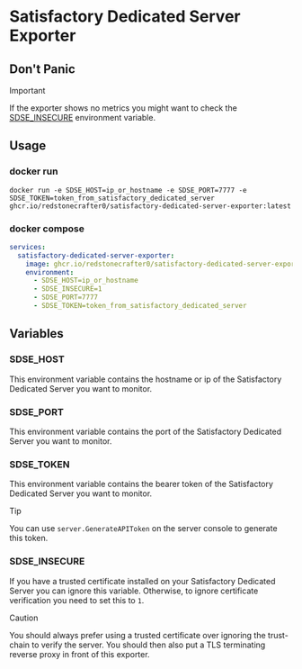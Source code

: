 # Satisfactory Dedicated Server Exporter

## Don't Panic
> [!IMPORTANT]
> If the exporter shows no metrics you might want to check the [SDSE_INSECURE](#sdse_insecure) environment variable.

## Usage
### docker run
```shell
docker run -e SDSE_HOST=ip_or_hostname -e SDSE_PORT=7777 -e SDSE_TOKEN=token_from_satisfactory_dedicated_server ghcr.io/redstonecrafter0/satisfactory-dedicated-server-exporter:latest
```

### docker compose
```yaml
services:
  satisfactory-dedicated-server-exporter:
    image: ghcr.io/redstonecrafter0/satisfactory-dedicated-server-exporter:latest
    environment:
      - SDSE_HOST=ip_or_hostname
      - SDSE_INSECURE=1
      - SDSE_PORT=7777
      - SDSE_TOKEN=token_from_satisfactory_dedicated_server
```

## Variables

### SDSE_HOST
This environment variable contains the hostname or ip of the Satisfactory Dedicated Server you want to monitor.

### SDSE_PORT
This environment variable contains the port of the Satisfactory Dedicated Server you want to monitor.

### SDSE_TOKEN
This environment variable contains the bearer token of the Satisfactory Dedicated Server you want to monitor.
> [!TIP]
> You can use `server.GenerateAPIToken` on the server console to generate this token.

### SDSE_INSECURE
If you have a trusted certificate installed on your Satisfactory Dedicated Server you can ignore this variable.
Otherwise, to ignore certificate verification you need to set this to `1`.

> [!CAUTION]
> You should always prefer using a trusted certificate over ignoring the trust-chain to verify the server.
> You should then also put a TLS terminating reverse proxy in front of this exporter.
